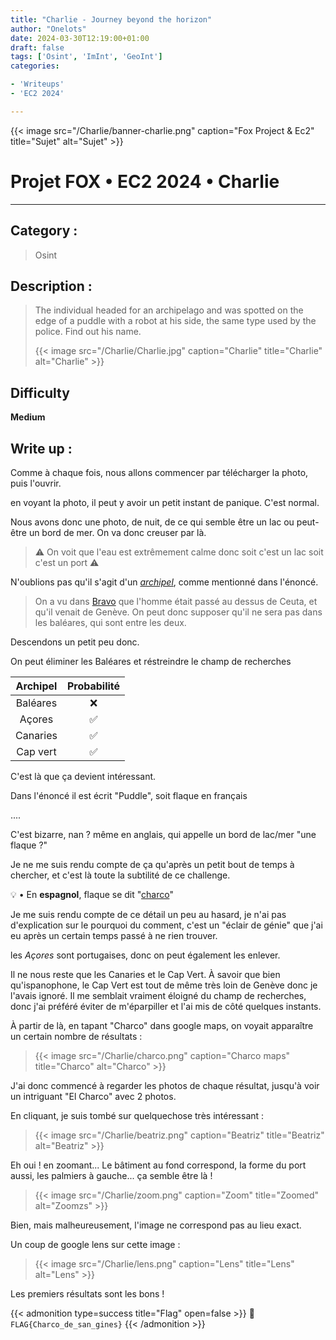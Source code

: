```yaml
---
title: "Charlie - Journey beyond the horizon"
author: "Onelots"
date: 2024-03-30T12:19:00+01:00
draft: false
tags: ['Osint', 'ImInt', 'GeoInt']
categories:

- 'Writeups'
- 'EC2 2024'

---
```


{{< image src="/Charlie/banner-charlie.png" caption="Fox Project & Ec2" title="Sujet" alt="Sujet" >}}

# Projet FOX • EC2 2024 • Charlie

--- 

## Category :

> Osint 

## Description :

> The individual headed for an archipelago and was spotted on the edge of a puddle with a robot at his side, the same type used by the police. Find out his name.
> 
> {{< image src="/Charlie/Charlie.jpg" caption="Charlie" title="Charlie" alt="Charlie" >}}

## Difficulty

**Medium**

## Write up :

Comme à chaque fois, nous allons commencer par télécharger la photo, puis l'ouvrir.

en voyant la photo, il peut y avoir un petit instant de panique. C'est normal.

Nous avons donc une photo, de nuit, de ce qui semble être un lac ou peut-être un bord de mer. On va donc creuser par là.

>  ⚠️ On voit que l'eau est extrêmement calme donc soit c'est un lac soit c'est un port ⚠️

N'oublions pas qu'il s'agit d'un <u>_archipel_</u>, comme mentionné dans l'énoncé. 

> On a vu dans [Bravo](https://onelots.fr/posts/2024/bravo/bravo/) que l'homme était passé au dessus de Ceuta, et qu'il venait de Genève. On peut donc supposer qu'il ne sera pas dans les baléares, qui sont entre les deux. 

Descendons un petit peu donc.

On peut éliminer les Baléares et réstreindre le champ de recherches

| Archipel | Probabilité |
|:--------:|:-----------:|
| Baléares | ❌           |
| Açores   | ✅           |
| Canaries | ✅           |
| Cap vert | ✅           |

C'est là que ça devient intéressant. 

Dans l'énoncé il est écrit "Puddle", soit flaque en français

....

C'est bizarre, nan ? même en anglais, qui appelle un bord de lac/mer "une flaque ?"

Je ne me suis rendu compte de ça qu'après un petit bout de temps à chercher, et c'est là toute la subtilité de ce challenge.

💡 • En **espagnol**, flaque se dit "<u>charco</u>"

Je me suis rendu compte de ce détail un peu au hasard, je n'ai pas d'explication sur le pourquoi du comment, c'est un "éclair de génie" que j'ai eu après un certain temps passé à ne rien trouver.

les *Açores* sont portugaises, donc on peut également les enlever.

Il ne nous reste que les Canaries et le Cap Vert.
À savoir que bien qu'ispanophone, le Cap Vert est tout de même très loin de Genève donc je l'avais ignoré. Il me semblait vraiment éloigné du champ de recherches, donc j'ai préféré éviter de m'éparpiller et l'ai mis de côté quelques instants.


À partir de là, en tapant "Charco" dans google maps, on voyait apparaître un certain nombre de résultats :

> {{< image src="/Charlie/charco.png" caption="Charco maps" title="Charco" alt="Charco" >}}



J'ai donc commencé à regarder les photos de chaque résultat, jusqu'à voir un intriguant "El Charco" avec 2 photos. 

En cliquant, je suis tombé sur quelquechose très intéressant :

> {{< image src="/Charlie/beatriz.png" caption="Beatriz" title="Beatriz" alt="Beatriz" >}}

Eh oui ! en zoomant... Le bâtiment au fond correspond, la forme du port aussi, les palmiers à gauche... ça semble être là !

> {{< image src="/Charlie/zoom.png" caption="Zoom" title="Zoomed" alt="Zoomzs" >}}

Bien, mais malheureusement, l'image ne correspond pas au lieu exact.

Un coup de google lens sur cette image :

> {{< image src="/Charlie/lens.png" caption="Lens" title="Lens" alt="Lens" >}}



Les premiers résultats sont les bons !

{{< admonition type=success title="Flag" open=false >}}
:triangular_flag_on_post: `FLAG{Charco_de_san_gines}`
{{< /admonition >}}


